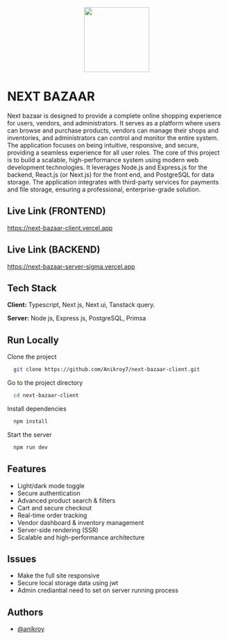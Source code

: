
<div align="center">
  <img src="https://pbs.twimg.com/profile_images/1565710214019444737/if82cpbS_400x400.jpg" width="150px" />
</div>

# NEXT BAZAAR

Next bazaar is designed to provide a complete online shopping experience for users, vendors, and administrators. It serves as a platform where users can browse and purchase products, vendors can manage their shops and inventories, and administrators can control and monitor the entire system. The application focuses on being intuitive, responsive, and secure, providing a seamless experience for all user roles. The core of this project is to build a scalable, high-performance system using modern web development technologies. It leverages Node.js and Express.js for the backend, React.js (or Next.js) for the front end, and PostgreSQL for data storage. The application integrates with third-party services for payments and file storage, ensuring a professional, enterprise-grade solution.

## Live Link (FRONTEND)

https://next-bazaar-client.vercel.app


## Live Link (BACKEND)

https://next-bazaar-server-sigma.vercel.app
## Tech Stack

**Client:** Typescript, Next js, Next ui, Tanstack query.

**Server:** Node js, Express js, PostgreSQL, Primsa


## Run Locally

Clone the project

```bash
  git clone https://github.com/Anikroy7/next-bazaar-client.git
```

Go to the project directory

```bash
  cd next-bazaar-client
```

Install dependencies

```bash
  npm install
```

Start the server

```bash
  npm run dev
```


## Features

- Light/dark mode toggle
- Secure authentication
- Advanced product search & filters
- Cart and secure checkout
- Real-time order tracking
- Vendor dashboard & inventory management
- Server-side rendering (SSR)
- Scalable and high-performance architecture

## Issues

- Make the full site responsive
- Secure local storage data using jwt
- Admin crediantial need to set on server running process 



## Authors

- [@anikroy](https://github.com/Anikroy7)

